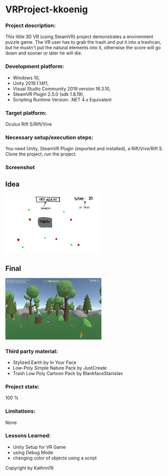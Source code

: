 # VRProject-kkoenig

### Project description: 
This little 3D VR (using SteamVR) project demonstrates a environment puzzle game. 
The VR user has to grab the trash and put it into a trashcan, but he mustn't put the natural elements into it, otherwise the score will go down and sooner or later he will die.
 
### Development platform: 
- Windows 10, 
- Unity 2019.1.14f1, 
- Visual Studio Community 2019 version 16.3.10, 
- SteamVR Plugin 2.5.0 (sdk 1.8.19), 
- Scripting Runtime Version: .NET 4.x Equivalent

### Target platform: 
Oculus Rift S/Rift/Vive

### Necessary setup/execution steps: 
You need Unity, SteamVR Plugin (imported and installed), a Rift/Vive/Rift S.
Clone the project, run the project. 

### Screenshot 
## Idea
<div>
<img src="Screenshots/idea.PNG" width="300">
</div>

## Final 
<div>
<img src="Screenshots/VRGame.JPG" width="300">
</div>

### Third party material: 
- Stylized Earth by In Your Face
- Low-Poly Simple Nature Pack by JustCreate
- Trash Low Poly Cartoon Pack by BlankfaceStanislav

### Project state: 
100 %

### Limitations: 
None

### Lessons Learned: 
- Unity Setup for VR Game
- using Debug Mode
- changing color of objects using a script

Copyright by Kathrin19

